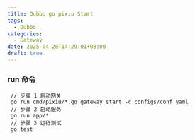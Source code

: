 ```yaml
---
title: Dubbo go pixiu Start
tags:
  - Dubbo
categories:
  - Gateway
date: 2025-04-28T14:29:01+08:00
draft: true
---
```

### run 命令

```shell
 // 步骤 1 启动网关
 go run cmd/pixiu/*.go gateway start -c configs/conf.yaml
 // 步骤 2 启动服务
 go run app/*
 // 步骤 3 运行测试
 go test 
```

